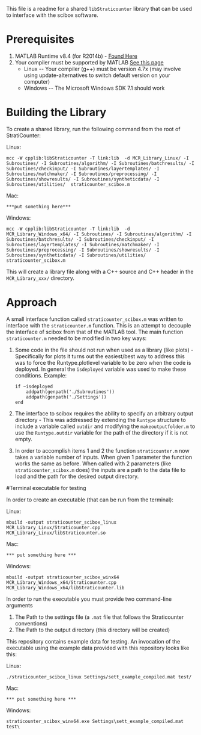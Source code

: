 This file is a readme for a shared `libStraticounter` library that can be used to interface with the scibox software.

# Prerequisites

1. MATLAB Runtime v8.4 (for R2014b) - [Found Here](http://www.mathworks.com/products/compiler/mcr/)
2. Your compiler must be supported by MATLAB [See this page](http://www.mathworks.com/support/compilers/R2015a/index.html?sec=win64)
	* Linux -- Your compiler (g++) must be version 4.7x (may involve using update-alternatives to switch default version on your computer)
	* Windows -- The Microsoft Windows SDK 7.1 should work

# Building the Library

To create a shared library, run the following command from the root of StratiCounter:

Linux:
```
mcc -W cpplib:libStraticounter -T link:lib  -d MCR_Library_Linux/ -I Subroutines/ -I Subroutines/algorithm/ -I Subroutines/batchresults/ -I Subroutines/checkinput/ -I Subroutines/layertemplates/ -I Subroutines/matchmaker/ -I Subroutines/preprocessing/ -I Subroutines/showresults/ -I Subroutines/syntheticdata/ -I Subroutines/utilities/  straticounter_scibox.m
```
Mac:
```
***put something here***
```
Windows:
```
mcc -W cpplib:libStraticounter -T link:lib  -d MCR_Library_Windows_x64/ -I Subroutines/ -I Subroutines/algorithm/ -I Subroutines/batchresults/ -I Subroutines/checkinput/ -I Subroutines/layertemplates/ -I Subroutines/matchmaker/ -I Subroutines/preprocessing/ -I Subroutines/showresults/ -I Subroutines/syntheticdata/ -I Subroutines/utilities/  straticounter_scibox.m
```

This will create a library file along with a C++ source and C++ header in the `MCR_Library_xxx/` directory.

# Approach

A small interface function called `straticounter_scibox.m` was written to interface with the `straticounter.m` function. This is an attempt to decouple the interface of scibox from that of the MATLAB tool. The main function `straticounter.m` needed to be modified in two key ways:

1. Some code in the file should not run when used as a library (like plots) - Specifically for plots it turns out the easiest/best way to address this was to force the Runtype.plotlevel variable to be zero when the code is deployed. In general the `isdeployed` variable was used to make these conditions. Example:

    ```
    if ~isdeployed
        addpath(genpath('./Subroutines'))
        addpath(genpath('./Settings'))
    end
    ```

2. The interface to scibox requires the ability to specify an arbitrary output directory - This was addressed by extending the `Runtype` structure to include a variable called `outdir` and modifying the `makeoutputfolder.m` to use the `Runtype.outdir` variable for the path of the directory if it is not empty.
3. In order to accomplish items 1 and 2 the function `straticounter.m` now takes a variable number of inputs. When given 1 parameter the function works the same as before. When called with 2 parameters (like `straticounter_scibox.m` does) the inputs are a path to the data file to load and the path for the desired output directory.

#Terminal executable for testing

In order to create an executable (that can be run from the terminal):

Linux:
```
mbuild -output straticounter_scibox_linux MCR_Library_Linux/Straticounter.cpp MCR_Library_Linux/libStraticounter.so
```
Mac:
```
*** put something here ***
```
Windows:
```
mbuild -output straticounter_scibox_winx64 MCR_Library_Windows_x64/Straticounter.cpp MCR_Library_Windows_x64/libStraticounter.lib
```

In order to run the executable you must provide two command-line arguments

1. The Path to the settings file (a `.mat` file that follows the Straticounter conventions)
2. The Path to the output directory (this directory will be created)

This repository contains example data for testing. An invocation of the executable using the example data provided with this repository looks like this:

Linux:
```
./straticounter_scibox_linux Settings/sett_example_compiled.mat test/
```
Mac:
```
*** put something here ***
```
Windows:
```
straticounter_scibox_winx64.exe Settings\sett_example_compiled.mat test\
```
